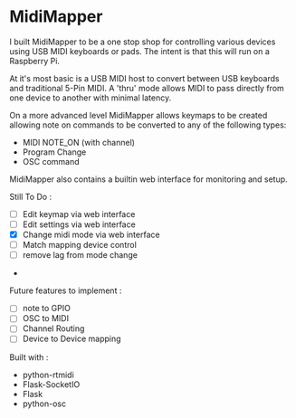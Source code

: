 # MidiMapper

I built MidiMapper to be a one stop shop for controlling various devices using USB MIDI keyboards or pads.  The intent is that this will run on a Raspberry Pi.

At it's most basic is a USB MIDI host to convert between USB keyboards and traditional 5-Pin MIDI. A 'thru' mode allows MIDI to pass directly from one device to another with minimal latency.

On a more advanced level MidiMapper allows keymaps to be created allowing note on commands to be converted to any of the following types:

- MIDI NOTE_ON (with channel)
- Program Change
- OSC command

MidiMapper also contains a builtin web interface for monitoring and setup.

Still To Do :
- [ ] Edit keymap via web interface
- [ ] Edit settings via web interface
- [x] Change midi mode via web interface
- [ ] Match mapping device control
- [ ] remove lag from mode change
-

Future features to implement :
- [ ] note to GPIO
- [ ] OSC to MIDI
- [ ] Channel Routing
- [ ] Device to Device mapping

Built with :
- python-rtmidi
- Flask-SocketIO
- Flask
- python-osc
